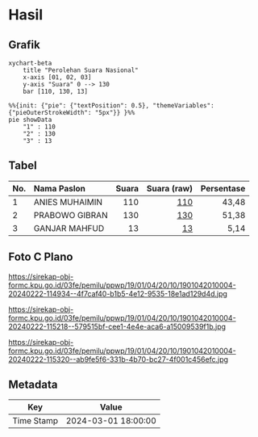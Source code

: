 # Hasil

## Grafik

```mermaid
xychart-beta
    title "Perolehan Suara Nasional"
    x-axis [01, 02, 03]
    y-axis "Suara" 0 --> 130
    bar [110, 130, 13]
```

```mermaid
%%{init: {"pie": {"textPosition": 0.5}, "themeVariables": {"pieOuterStrokeWidth": "5px"}} }%%
pie showData
    "1" : 110
    "2" : 130
    "3" : 13
```

## Tabel

| No. | Nama Paslon    | Suara | Suara (raw) | Persentase |
|:--- |:-------------- | -----:| -----------:| ----------:|
| 1   | ANIES MUHAIMIN | 110   | [110][p-1]  | 43,48      |
| 2   | PRABOWO GIBRAN | 130   | [130][p-2]  | 51,38      |
| 3   | GANJAR MAHFUD  | 13    | [13][p-3]   | 5,14       |


[p-1]: https://github.com/gigit-pemilu/pemilu-2024/blob/main/pilpres/hitung-suara/sub/19-kepulauan-bangka-belitung/sub/01-bangka/sub/04-mendo-barat/sub/2010-kota-kapur/sub/004-tps/sub/paslon-1.txt
[p-2]: https://github.com/gigit-pemilu/pemilu-2024/blob/main/pilpres/hitung-suara/sub/19-kepulauan-bangka-belitung/sub/01-bangka/sub/04-mendo-barat/sub/2010-kota-kapur/sub/004-tps/sub/paslon-2.txt
[p-3]: https://github.com/gigit-pemilu/pemilu-2024/blob/main/pilpres/hitung-suara/sub/19-kepulauan-bangka-belitung/sub/01-bangka/sub/04-mendo-barat/sub/2010-kota-kapur/sub/004-tps/sub/paslon-3.txt

## Foto C Plano

https://sirekap-obj-formc.kpu.go.id/03fe/pemilu/ppwp/19/01/04/20/10/1901042010004-20240222-114934--4f7caf40-b1b5-4e12-9535-18e1ad129d4d.jpg

https://sirekap-obj-formc.kpu.go.id/03fe/pemilu/ppwp/19/01/04/20/10/1901042010004-20240222-115218--579515bf-cee1-4e4e-aca6-a15009539f1b.jpg

https://sirekap-obj-formc.kpu.go.id/03fe/pemilu/ppwp/19/01/04/20/10/1901042010004-20240222-115320--ab9fe5f6-331b-4b70-bc27-4f001c456efc.jpg


## Metadata

| Key        | Value               |
| ---------- | ------------------- |
| Time Stamp | 2024-03-01 18:00:00 |



